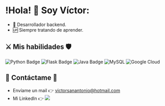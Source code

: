 # !Hola! 👋 Soy Víctor:
- 👾 Desarrollador backend.
- 🆙 Siempre tratando de aprender.

## ⚔️ Mis habilidades 🛡️
![Python Badge](https://img.shields.io/badge/Python-14354C?style=for-the-badge&logo=python&logoColor=white)
![Flask Badge](https://img.shields.io/badge/Flask-000000?style=for-the-badge&logo=flask&logoColor=white)
![Java Badge](https://img.shields.io/badge/Java-ED8B00?style=for-the-badge&logo=openjdk&logoColor=white)
![MySQL](https://img.shields.io/badge/MySQL-00000F?style=for-the-badge&logo=mysql&logoColor=white)
![Google Cloud](https://img.shields.io/badge/Google_Cloud-4285F4?style=for-the-badge&logo=google-cloud&logoColor=white)

## 📩 Contáctame 📩
- Envíame un mail 👉 [victorsanantonio@hotmail.com](mailto:victorsanantonio@hotmail.com)
- Mi LinkedIn 👉 <a href="https://www.linkedin.com/in/victorsanantonio"><img src="https://img.shields.io/badge/linkedin-%230A66C2.svg?&style=for-the-badge&logo=linkedin&logoColor=white"></a>
